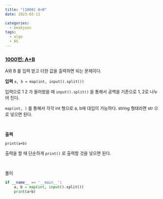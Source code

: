 ```yaml
---
title: "[1000] A+B"
date: 2023-03-11

categories:
  - beakjoon
tags:
  - algo
  - B5
---
```


### [1000번: A+B](https://www.acmicpc.net/problem/1000)
A와 B 를 입력 받고 더한 값을 출력하면 되는 문제이다.

**입력**
`a, b = map(int, input().split())`

입력으로 1 2 가 들어왔을 때
`input().split()` 을 통해서 공백을 기준으로 1, 2로 나누어 진다.

`map(int, )` 를 통해서 각각 int 형으로 a, b에 대입이 가능하다.
string 형태라면 str 으로 넣으면 된다.

<br>

**출력**

`print(a+b)`

출력을 할 때 단순하게 `print()` 로 출력할 것을 넣으면 된다.

<br>

풀이

```python
if __name__ == '__main__':
    a, b = map(int, input().split())
    print(a+b)
```
